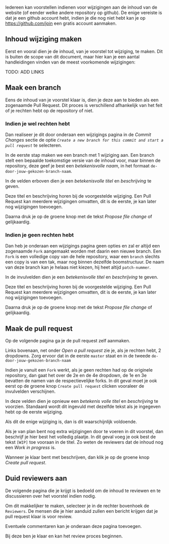 Iedereen kan voorstellen indienen voor wijzigingen aan de inhoud van de website (of eender welke andere repository op github). De enige vereiste is dat je een github account hebt, indien je die nog niet hebt kan je op https://github.com/join een gratis account aanmaken.

## Inhoud wijziging maken

Eerst en vooral dien je de inhoud, van je voorstel tot wijziging, te maken. Dit is buiten de scope van dit document, maar hier kan je een aantal handleidingen vinden van de meest voorkomende wijzigingen:

TODO: ADD LINKS

## Maak een branch

Eens de inhoud van je voorstel klaar is, dien je deze aan te bieden als een zogenaamde Pull Request. Dit proces is verschillend afhankelijk van het feit of je rechten hebt op de repository of niet.

### Indien je wel rechten hebt

Dan realiseer je dit door onderaan een wijzigings pagina in de *Commit Changes* sectie de optie *`Create a new branch for this commit and start a pull request`* te selecteren.

In de eerste stap maken we een branch met 1 wijziging aan. Een branch stelt een bepaalde toekomstige versie van de inhoud voor, maar binnen de repository, deze geef je best een *betekenisvolle naam*, in het formaat `de-door-jouw-gekozen-branch-naam`. 

In de velden erboven dien je een *betekenisvolle titel* en *beschrijving* te geven. 

Deze titel en beschrijving horen bij de voorgestelde wijziging. Een Pull Request kan meerdere wijzigingen omvatten, dit is de eerste, je kan later nog wijzigingen toevoegen.

Daarna druk je op de groene knop met de tekst *Propose file change* of gelijkaardig. 

### Indien je geen rechten hebt

Dan heb je onderaan een wijzigings pagina geen opties en zal er altijd een zogenaamde `Fork` aangemaakt worden met daarin een nieuwe branch.
Een `Fork` is een volledige copy van de hele repository, waar een `branch` slechts een copy is van een tak, maar nog binnen dezelfde boomstructuur. De naam van deze branch kan je helaas niet kiezen, hij heet altijd `patch-nummer`.

In de invulvelden dien je een *betekenisvolle titel* en *beschrijving* te geven. 

Deze titel en beschrijving horen bij de voorgestelde wijziging. Een Pull Request kan meerdere wijzigingen omvatten, dit is de eerste, je kan later nog wijzigingen toevoegen.

Daarna druk je op de groene knop met de tekst *Propose file change* of gelijkaardig. 

## Maak de pull request

Op de volgende pagina ga je de pull request zelf aanmaken.

Links bovenaan, net onder *Open a pull request* zie je, als je rechten hebt, 2 dropdowns. Zorg ervoor dat in de eerste `master` staat en in de tweede `de-door-jouw-gekozen-branch-naam`

Indien je vanuit een `Fork` werkt, als je geen rechten had op de originele repository, dan gaat het over de 2e en de 4e dropdown, de 1e en 3e bevatten de namen van de respectievelijke forks. In dit geval moet je ook eerst op de groene knop `Create pull request` clicken vooraleer de invulvelden verschijnen.

In deze velden dien je opnieuw een *betekenis volle titel* en *beschrijving* te voorzien. Standaard wordt dit ingevuld met dezelfde tekst als je ingegeven hebt op de eerste wijziging. 

Als dit de enige wijziging is, dan is dit waarschijnlijk voldoende. 

Als je van plan bent nog extra wijzigingen door te voeren in dit voorstel, dan beschrijf je hier best het volledig plaatje. In dit geval voeg je ook best de tekst `[WIP]` toe vooraan in de titel. Zo weten de reviewers dat de inhoud nog een *Work in progress* is.

Wanneer je klaar bent met beschrijven, dan klik je op de groene knop *Create pull request*.

## Duid reviewers aan

De volgende pagina die je krijgt is bedoeld om de inhoud te reviewen en te discussieren over het voorstel indien nodig.

Om dit makkelijker te maken, selecteer je in de rechter bovenhoek de `Reviewers`. De mensen die je hier aanduid zullen een bericht krijgen dat je pull request klaar is voor review.

Eventuele commentaren kan je onderaan deze pagina toevoegen.

Bij deze ben je klaar en kan het review proces beginnen.